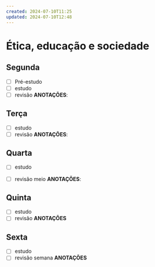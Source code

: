 ```yaml
---
created: 2024-07-10T11:25
updated: 2024-07-10T12:48
---
```

# Ética, educação e sociedade
## Segunda
- [ ] Pré-estudo
- [ ] estudo
- [ ] revisão
**ANOTAÇÕES**:

## Terça
- [ ] estudo
- [ ] revisão
**ANOTAÇÕES**:

## Quarta
- [ ] estudo
- [ ] revisão meio
**ANOTAÇÕES**:


## Quinta
- [ ] estudo
- [ ] revisão
**ANOTAÇÕES**

## Sexta
- [ ] estudo
- [ ] revisão semana
**ANOTAÇÕES**